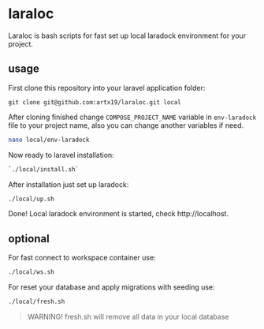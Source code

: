 # laraloc

Laraloc is bash scripts for fast set up local laradock environment for your project.

## usage

First clone this repository into your laravel application folder: 
```
git clone git@github.com:artx19/laraloc.git local
```

After cloning finished change `COMPOSE_PROJECT_NAME` variable in `env-laradock` file to your project name,
also you can change another variables if need.
```bash
nano local/env-laradock 
```

Now ready to laravel installation:
```bash
`./local/install.sh`
```

After installation just set up laradock:

```bash
./local/up.sh
```

Done! Local laradock environment is started, check http://localhost.

## optional

For fast connect to workspace container use:
```bash
./local/ws.sh
```

For reset your database and apply migrations with seeding use:
```bash
./local/fresh.sh
```
> WARNING! fresh.sh will remove all data in your local database
